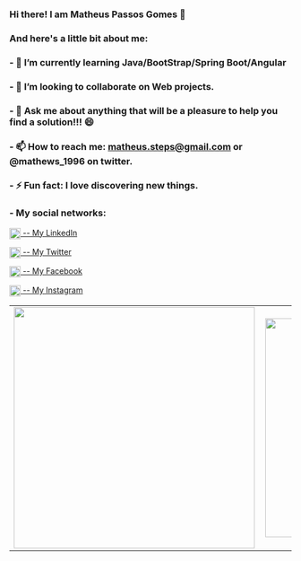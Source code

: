 ### Hi there! I am Matheus Passos Gomes 👋

<!--
**mathews19/mathews19** is a ✨ _special_ ✨ repository because its `README.md` (this file) appears on your GitHub profile.-->

 ### And here's a little bit about me:

### - 🌱 I’m currently learning Java/BootStrap/Spring Boot/Angular
### - 👯 I’m looking to collaborate on Web projects.
### - 💬 Ask me about anything that will be a pleasure to help you find a solution!!!  😄
### - 📫 How to reach me: matheus.steps@gmail.com or @mathews_1996 on twitter.
### - ⚡ Fun fact: I love discovering new things.
### - My social networks: 

<a href="https://www.linkedin.com/in/matheus-passos-gomes-a23911179/" target="blank"><img align="center" src="https://cdn.jsdelivr.net/npm/simple-icons@3.0.1/icons/linkedin.svg" alt="MatheDev" height="20" width="20" /> -- My LinkedIn</a> 

<a href="https://twitter.com/mathews_1996" target="blank"><img align="center" src="https://cdn.jsdelivr.net/npm/simple-icons@3.0.1/icons/twitter.svg" alt="MatheDev" height="20" width="20" /> -- My Twitter</a>


<a href="https://www.facebook.com/matheuspassos.gomes.1" target="blank"><img align="center" src="https://cdn.jsdelivr.net/npm/simple-icons@3.0.1/icons/facebook.svg" alt="MatheDev" height="20" width="20" /> -- My Facebook</a>


<a href="https://www.instagram.com/22_matthews_/" target="blank"><img align="center" src="https://cdn.jsdelivr.net/npm/simple-icons@3.0.1/icons/instagram.svg" alt="MatheDev" height="20" width="20" /> -- My Instagram</a>

<center>
<table>
<tr>
<td><img width="430px" align="left" src="https://github-readme-stats.vercel.app/api?username=mathews19&show_icons=true" /></td>
 <td><img width="390px" align="left" src="https://github-readme-stats.vercel.app/api/top-langs/?username=mathews19&hide=javascript,html"</td>
<td><img width="370px" align="left" src="https://github-readme-stats.vercel.app/api/wakatime?username=mathews19" /></td>
</tr>
</table>
</center>


